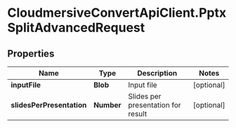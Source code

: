 # CloudmersiveConvertApiClient.PptxSplitAdvancedRequest

## Properties
Name | Type | Description | Notes
------------ | ------------- | ------------- | -------------
**inputFile** | **Blob** | Input file | [optional] 
**slidesPerPresentation** | **Number** | Slides per presentation for result | [optional] 


